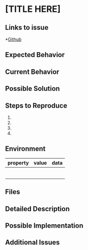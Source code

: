 # [TITLE HERE]

## Links to issue
*[Github]()

## Expected Behavior


## Current Behavior


## Possible Solution


## Steps to Reproduce
1.
2.
3.
4.

## Environment
|property|value|data|
|:------|:------:|------|
||||
||||
||||
||||
||||
||||

## Files


## Detailed Description


## Possible Implementation


## Additional Issues

